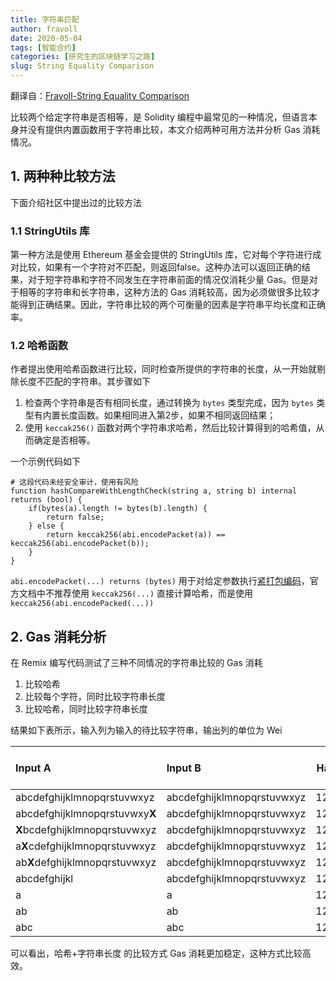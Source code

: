 ```yaml
---
title: 字符串匹配
author: fravoll
date: 2020-05-04
tags: [智能合约]
categories: [研究生的区块链学习之路]
slug: String Equality Comparison
---
```


翻译自：[Fravoll-String Equality Comparison](https://fravoll.github.io/solidity-patterns/string_equality_comparison.html)

比较两个给定字符串是否相等，是 Solidity 编程中最常见的一种情况，但语言本身并没有提供内置函数用于字符串比较，本文介绍两种可用方法并分析 Gas 消耗情况。

## 1. 两种种比较方法

下面介绍社区中提出过的比较方法

### 1.1 StringUtils 库

第一种方法是使用 Ethereum 基金会提供的 StringUtils 库，它对每个字符进行成对比较，如果有一个字符对不匹配，则返回false。这种办法可以返回正确的结果，对于短字符串和字符不同发生在字符串前面的情况仅消耗少量 Gas。但是对于相等的字符串和长字符串，这种方法的 Gas 消耗较高，因为必须做很多比较才能得到正确结果。因此，字符串比较的两个可衡量的因素是字符串平均长度和正确率。

### 1.2 哈希函数

作者提出使用哈希函数进行比较，同时检查所提供的字符串的长度，从一开始就剔除长度不匹配的字符串。其步骤如下

1. 检查两个字符串是否有相同长度，通过转换为 `bytes` 类型完成，因为 `bytes` 类型有内置长度函数。如果相同进入第2步，如果不相同返回结果；
2. 使用 `keccak256()` 函数对两个字符串求哈希，然后比较计算得到的哈希值，从而确定是否相等。

一个示例代码如下

```solidity
# 这段代码未经安全审计，使用有风险
function hashCompareWithLengthCheck(string a, string b) internal returns (bool) {
    if(bytes(a).length != bytes(b).length) {
        return false;
    } else {
        return keccak256(abi.encodePacket(a)) == keccak256(abi.encodePacket(b));
    }
}
```

`abi.encodePacket(...) returns (bytes)` 用于对给定参数执行[紧打包编码](https://solidity-cn.readthedocs.io/zh/develop/abi-spec.html#abi-packed-mode)，官方文档中不推荐使用 `keccak256(...)` 直接计算哈希，而是使用 `keccak256(abi.encodePacked(...))`

## 2. Gas 消耗分析

在 Remix 编写代码测试了三种不同情况的字符串比较的 Gas 消耗

1. 比较哈希
2. 比较每个字符，同时比较字符串长度
3. 比较哈希，同时比较字符串长度

结果如下表所示，输入列为输入的待比较字符串，输出列的单位为 Wei

| Input A                        | Input B                    | Hash | Character + Length | Hash + Length |
| :----------------------------- | :------------------------- | ---: | -----------------: | ------------: |
| abcdefghijklmnopqrstuvwxyz     | abcdefghijklmnopqrstuvwxyz | 1225 |               7062 |          1261 |
| abcdefghijklmnopqrstuvwxy**X** | abcdefghijklmnopqrstuvwxyz | 1225 |               7012 |          1261 |
| **X**bcdefghijklmnopqrstuvwxyz | abcdefghijklmnopqrstuvwxyz | 1225 |                912 |          1261 |
| a**X**cdefghijklmnopqrstuvwxyz | abcdefghijklmnopqrstuvwxyz | 1225 |               1156 |          1261 |
| ab**X**defghijklmnopqrstuvwxyz | abcdefghijklmnopqrstuvwxyz | 1225 |               1400 |          1261 |
| abcdefghijkl                   | abcdefghijklmnopqrstuvwxyz | 1225 |                690 |           707 |
| a                              | a                          | 1225 |                962 |          1261 |
| ab                             | ab                         | 1225 |               1156 |          1261 |
| abc                            | abc                        | 1225 |               1450 |          1261 |

可以看出，哈希+字符串长度 的比较方式 Gas 消耗更加稳定，这种方式比较高效。